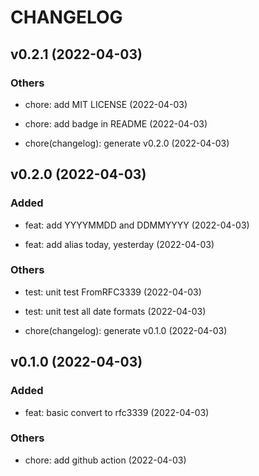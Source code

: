 # CHANGELOG

## v0.2.1 (2022-04-03)

### Others

- chore: add MIT LICENSE (2022-04-03)

- chore: add badge in README (2022-04-03)

- chore(changelog): generate v0.2.0 (2022-04-03)

## v0.2.0 (2022-04-03)

### Added

- feat: add YYYYMMDD and DDMMYYYY (2022-04-03)

- feat: add alias today, yesterday (2022-04-03)

### Others

- test: unit test FromRFC3339 (2022-04-03)

- test: unit test all date formats (2022-04-03)

- chore(changelog): generate v0.1.0 (2022-04-03)

## v0.1.0 (2022-04-03)

### Added

- feat: basic convert to rfc3339 (2022-04-03)

### Others

- chore: add github action (2022-04-03)
